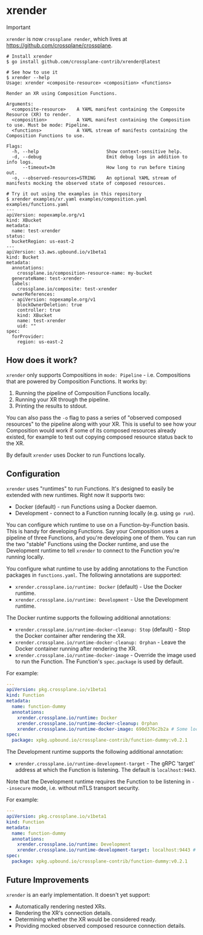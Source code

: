 # xrender

> [!IMPORTANT]
> `xrender` is now `crossplane render`, which lives at https://github.com/crossplane/crossplane.

```shell
# Install xrender
$ go install github.com/crossplane-contrib/xrender@latest

# See how to use it
$ xrender --help
Usage: xrender <composite-resource> <composition> <functions>

Render an XR using Composition Functions.

Arguments:
  <composite-resource>    A YAML manifest containing the Composite Resource (XR) to render.
  <composition>           A YAML manifest containing the Composition to use. Must be mode: Pipeline.
  <functions>             A YAML stream of manifests containing the Composition Functions to use.

Flags:
  -h, --help                         Show context-sensitive help.
  -d, --debug                        Emit debug logs in addition to info logs.
      --timeout=3m                   How long to run before timing out.
  -o, --observed-resources=STRING    An optional YAML stream of manifests mocking the observed state of composed resources.

# Try it out using the examples in this repository
$ xrender examples/xr.yaml examples/composition.yaml examples/functions.yaml
---
apiVersion: nopexample.org/v1
kind: XBucket
metadata:
  name: test-xrender
status:
  bucketRegion: us-east-2
---
apiVersion: s3.aws.upbound.io/v1beta1
kind: Bucket
metadata:
  annotations:
    crossplane.io/composition-resource-name: my-bucket
  generateName: test-xrender-
  labels:
    crossplane.io/composite: test-xrender
  ownerReferences:
  - apiVersion: nopexample.org/v1
    blockOwnerDeletion: true
    controller: true
    kind: XBucket
    name: test-xrender
    uid: ""
spec:
  forProvider:
    region: us-east-2
```

## How does it work?

`xrender` only supports Compositions in `mode: Pipeline` - i.e. Compositions
that are powered by Composition Functions. It works by:

1. Running the pipeline of Composition Functions locally.
1. Running your XR through the pipeline.
1. Printing the results to stdout.

You can also pass the `-o` flag to pass a series of "observed composed
resources" to the pipeline along with your XR. This is useful to see how your
Composition would work if some of its composed resources already existed, for
example to test out copying composed resource status back to the XR.

By default `xrender` uses Docker to run Functions locally.

## Configuration

`xrender` uses "runtimes" to run Functions. It's designed to easily be extended
with new runtimes. Right now it supports two:

* Docker (default) - run Functions using a Docker daemon.
* Development - connect to a Function running locally (e.g. using `go run`).

You can configure which runtime to use on a Function-by-Function basis. This is
handy for developing Functions. Say your Composition uses a pipeline of three
Functions, and you're developing one of them. You can run the two "stable"
Functions using the Docker runtime, and use the Development runtime to tell
`xrender` to connect to the Function you're running locally.

You configure what runtime to use by adding annotations to the Function packages
in `functions.yaml`. The following annotations are supported:

* `xrender.crossplane.io/runtime: Docker` (default) - Use the Docker runtime.
* `xrender.crossplane.io/runtime: Development` - Use the Development runtime.

The Docker runtime supports the following additional annotations:

* `xrender.crossplane.io/runtime-docker-cleanup: Stop` (default) - Stop the
  Docker container after rendering the XR.
* `xrender.crossplane.io/runtime-docker-cleanup: Orphan` - Leave the Docker
  container running after rendering the XR.
* `xrender.crossplane.io/runtime-docker-image` - Override the image used to run
  the Function. The Function's `spec.package` is used by default.

For example:

```yaml
---
apiVersion: pkg.crossplane.io/v1beta1
kind: Function
metadata:
  name: function-dummy
  annotations:
    xrender.crossplane.io/runtime: Docker
    xrender.crossplane.io/runtime-docker-cleanup: Orphan
    xrender.crossplane.io/runtime-docker-image: 690d376c2b2a # Some local image build.
spec:
  package: xpkg.upbound.io/crossplane-contrib/function-dummy:v0.2.1
```

The Development runtime supports the following additional annotation:

* `xrender.crossplane.io/runtime-development-target` - The gRPC 'target' address
  at which the Function is listening. The default is `localhost:9443`.

Note that the Development runtime requires the Function to be listening in
`--insecure` mode, i.e. without mTLS transport security.

For example:

```yaml
---
apiVersion: pkg.crossplane.io/v1beta1
kind: Function
metadata:
  name: function-dummy
  annotations:
    xrender.crossplane.io/runtime: Development
    xrender.crossplane.io/runtime-development-target: localhost:9443 # A Function running locally
spec:
  package: xpkg.upbound.io/crossplane-contrib/function-dummy:v0.2.1
```

## Future Improvements

`xrender` is an early implementation. It doesn't yet support:

* Automatically rendering nested XRs.
* Rendering the XR's connection details.
* Determining whether the XR would be considered ready.
* Providing mocked observed composed resource connection details.
